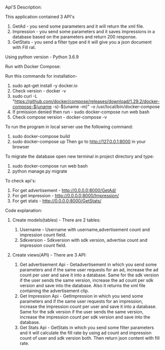 
Api'S Description:

This application contained 3 API's
1. GetAd - you send some parameters and it will return the xml file.
2. Impression - you send some parameters and it saves impressions in a database based on the parameters and return 200 response.
3. GetStats - you send a filter type and it will give you a json document with Fill rat.

Using python version - Python 3.6.9

Run with Docker Compose:

Run this commands for installation-
1. sudo apt-get install -y docker.io
2. Check version - docker -v
3. sudo curl -L "https://github.com/docker/compose/releases/download/1.29.2/docker-compose-$(uname -s)-$(uname -m)" -o /usr/local/bin/docker-compose
4. If prmission denied then run - sudo docker-compose run web bash
5. Check compose version - docker-compose -v

To run the program in local server use the following command:
1. sudo docker-compose build
2. sudo docker-compose up
Then go to http://127.0.0.1:8000 in your browser 

To migrate the database open new terminal in project directory and type:
1. sudo docker-compose run web bash
2. python manage.py migrate

To check api's:
1. For get advertisement -  http://0.0.0.0:8000/GetAd/
2. For get impression - http://0.0.0.0:8000/Impression/
3. For get stats - http://0.0.0.0:8000/GetStats/


Code explanation:
1. Create models(tables) - There are 2 tables:
   1. Username -  Username with username,advertisement count and impression count field.
   2. Sdkversion - Sdkversion with sdk version, advertise count and impression count field.

2. Create views(API) - There are 3 API:

   1. Get advertisement Api - Getadvertisement in which you send some parameters and if the same user requests for   an ad, increase the ad count per user and save it into a database.
   Same for the sdk version if the user sends the same version, increase the ad count per sdk version and save into the database.
   Also it returns the xml file containing the advertisement clip.
   2. Get Impression Api - GetImpression in which you send some parameters and if the same user requests for   an impression, increase the impression count per user and save it into a database.
   Same for the sdk version if the user sends the same version, increase the impression count per sdk version and save into the database.
   3. Get Stats Api - GetStats in which you send some filter parameters and it will calculate the fill rate by using ad count and impression count of user and sdk version both. Then return json content with fill rate.
